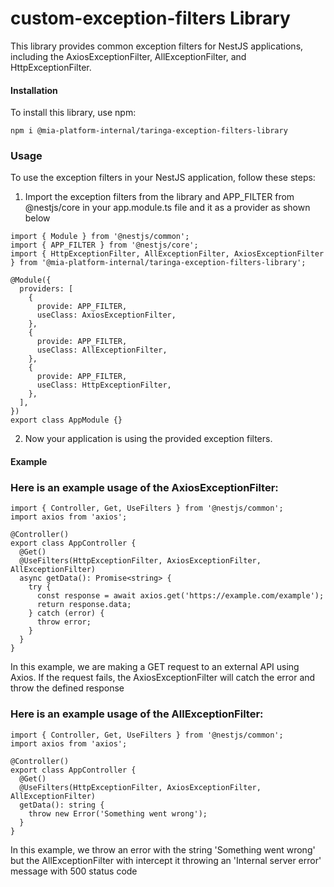 #  custom-exception-filters Library

This library provides common exception filters for NestJS applications, including the AxiosExceptionFilter, AllExceptionFilter, and HttpExceptionFilter.


#### Installation

To install this library, use npm:

```
npm i @mia-platform-internal/taringa-exception-filters-library
```

### Usage

To use the exception filters in your NestJS application, follow these steps:

1. Import the exception filters from the library and APP_FILTER from @nestjs/core in your app.module.ts file and it as a provider as shown below

```
import { Module } from '@nestjs/common';
import { APP_FILTER } from '@nestjs/core';
import { HttpExceptionFilter, AllExceptionFilter, AxiosExceptionFilter } from '@mia-platform-internal/taringa-exception-filters-library';

@Module({
  providers: [
    {
      provide: APP_FILTER,
      useClass: AxiosExceptionFilter,
    },
    {
      provide: APP_FILTER,
      useClass: AllExceptionFilter,
    },
    {
      provide: APP_FILTER,
      useClass: HttpExceptionFilter,
    },
  ],
})
export class AppModule {}

```

2. Now your application is using the provided exception filters.
#### Example

### Here is an example usage of the AxiosExceptionFilter:


```
import { Controller, Get, UseFilters } from '@nestjs/common';
import axios from 'axios';

@Controller()
export class AppController {
  @Get()
  @UseFilters(HttpExceptionFilter, AxiosExceptionFilter, AllExceptionFilter)
  async getData(): Promise<string> {
    try {
      const response = await axios.get('https://example.com/example');
      return response.data;
    } catch (error) {
      throw error;
    }
  }
}

```

In this example, we are making a GET request to an external API using Axios. If the request fails, the AxiosExceptionFilter will catch the error and throw the defined response


### Here is an example usage of the AllExceptionFilter:

```
import { Controller, Get, UseFilters } from '@nestjs/common';
import axios from 'axios';

@Controller()
export class AppController {
  @Get()
  @UseFilters(HttpExceptionFilter, AxiosExceptionFilter, AllExceptionFilter)
  getData(): string {
    throw new Error('Something went wrong');
  }
}

```

In this example, we throw an error with the string 'Something went wrong' but the AllExceptionFilter with intercept it throwing an 'Internal server error' message with 500 status code